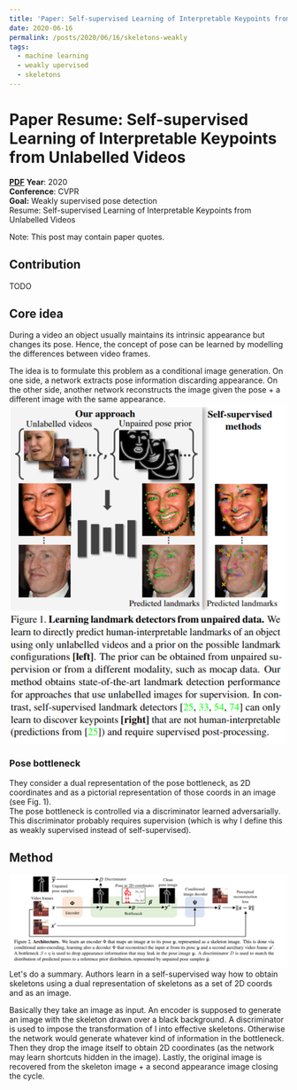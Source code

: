 ```yaml
---
title: 'Paper: Self-supervised Learning of Interpretable Keypoints from Unlabelled Videos'
date: 2020-06-16
permalink: /posts/2020/06/16/skeletons-weakly
tags:
  - machine learning
  - weakly upervised
  - skeletons
---
```


 # Paper Resume:  Self-supervised Learning of Interpretable Keypoints from Unlabelled Videos  
 [**PDF**](http://openaccess.thecvf.com/content_CVPR_2020/papers/Jakab_Self-Supervised_Learning_of_Interpretable_Keypoints_From_Unlabelled_Videos_CVPR_2020_paper.pdf)
 **Year**: 2020  
 **Conference**: CVPR  
 **Goal:** Weakly supervised pose detection  
 Resume: Self-supervised Learning of Interpretable Keypoints from Unlabelled Videos  
 
 
 Note: This post may contain paper quotes.  
 ## Contribution  
 TODO
 ## Core idea  
During a video an object usually maintains its intrinsic appearance but changes
its pose. Hence, the concept of pose can be learned by modelling the differences between video frames.  

The idea is to formulate this problem as a conditional image generation. On one side, a network extracts pose information discarding appearance.
On the other side, another network reconstructs the image given the pose + a different image with the same appearance.  
![Fig. 1](/images/papers/jakab2020.PNG)  

### Pose bottleneck  
They consider a dual representation of the pose bottleneck, as 2D coordinates and as a pictorial representation of those coords in an image (see Fig. 1).  
The pose bottleneck is controlled via a discriminator learned adversarially. This discriminator probably requires supervision (which is why I define this as weakly supervised instead of self-supervised).  

## Method  
![Method](/images/papers/jakab2020method.PNG)  
Let's do a summary. Authors learn in a self-supervised way how to obtain skeletons using a dual representation of skeletons as a set of 2D coords and as an image.  

Basically they take an image  as input. An encoder is supposed to generate an image with the skeleton drawn over a black background. A discriminator is used to impose the transformation of I into effective skeletons. Otherwise the network would generate whatever kind of information in the bottleneck. Then they drop the image itself to obtain 2D coordinates (as the network may learn shortcuts hidden in the image). Lastly, the original image is recovered from the skeleton image + a second appearance image closing the cycle.  

